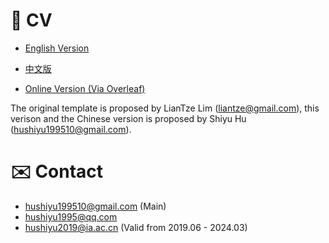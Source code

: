 # 📄 CV

- [English Version](https://huuuuusy.github.io/files/CV-EN.pdf)

- [中文版](https://huuuuusy.github.io/files/CV-CN.pdf)

- [Online Version (Via Overleaf)](https://cn.overleaf.com/read/zpcnftfsfsqp#69c6ed)

The original template is proposed by LianTze Lim (liantze@gmail.com), this verison and the Chinese version is proposed by Shiyu Hu (hushiyu199510@gmail.com). 

# ✉️ Contact

- hushiyu199510@gmail.com (Main)
- hushiyu1995@qq.com 
- hushiyu2019@ia.ac.cn (Valid from 2019.06 - 2024.03)